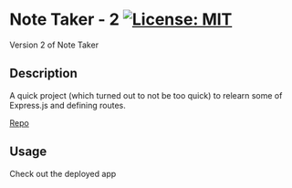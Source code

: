 # Note Taker - 2 [![License: MIT](https://img.shields.io/badge/License-MIT-yellow.svg)](https://opensource.org/licenses/MIT)
Version 2 of Note Taker

## Description
A quick project (which turned out to not be too quick) to relearn some of Express.js and defining routes.

[Repo](https://github.com/a-breezy/notetaker-2)

## Usage
Check out the deployed app 